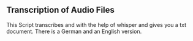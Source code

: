 ## Transcription of Audio Files

This Script transcribes and with the help of whisper and gives you a txt document.
There is a German and an English version.
